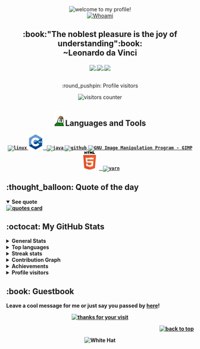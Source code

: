 <div id="top"></div>
<div align="center" ><img width="100%" height="200" alt="welcome to my profile!" src="https://thumbs.dreamstime.com/b/code-43591556.jpg"></div>

<div align="center">
    <a href="https://git.io/typing-svg"><img src="https://readme-typing-svg.herokuapp.com?font=Roboto+Slab&color=%237E3ACE&size=30&center=true&vCenter=true&width=450&lines=Whoami+?;Well+Hello+Sapien;I'm+Priya+Bharti;A+Student+in;Computer+Science+Engineering;and+.+.+.+.;An+Indian+!;So+come+on+in+let+'+s+explore" alt="Whoami"></a>
</div>



<div id="header" align="center" bgcolor="black">
  <h2> :book:"The noblest pleasure is the joy of understanding":book:<br/>
            ~Leonardo da Vinci</h3>
  </h2>
</div>                                                   



<!--
<h2>:woman_technologist: About me</h2>
<img align ="center" width="70%" alt="Hello world! Pronouns: she/her; Country: India; Age: 21; Spoken Languages: Hindi, English, Maithli; Goals: Sharpen my skills; My Hobbies:Art and Craft, Singing,Solving everyone's problem;Movies:None." src="https://github.com/Carol42/Carol42/blob/main/assets/sobre-mim.png"/>  -->
<!--CONTACT INFORMATION -->  

<div align="center" id="badges" width="200">
 <a href="https://twitter.com/priyabharti1111?t=bD4RyW9zx79FYVMa1lB5LA&s=09">
  <img align="center" width="40px" src="https://cdn.jsdelivr.net/npm/simple-icons@v3/icons/twitter.svg"/>
</a>
      
<a href="sagunn1111@gmail.com">
  <img align="center" width="40px" src="https://cdn.jsdelivr.net/npm/simple-icons@v3/icons/gmail.svg"/>
</a>
      
<a href="https://www.linkedin.com/in/priya-bharti-292051209">
 
  <img align="center" width="40px" src="https://cdn.jsdelivr.net/npm/simple-icons@v3/icons/linkedin.svg"/>
</a>
    
 </div>
<br/>

<!-- PROFILE VIEWS -->

<p align="center">:round_pushpin: Profile visitors</p>
<div align="center">
    <img alt="visitors counter" src="https://profile-counter.glitch.me/priyabharti11/count.svg">
</div>

<h2></h2>


<!--LANGUAGES AND TOOLS -->

<h2 align="center"> <b> <img src="https://raw.githubusercontent.com/ItsAnunesS/ItsAnunesS/master/src/img/parrots/flags/indiaparrot.gif" width="30" height="40"/>Languages and Tools<b/></h2>
<p align="center">

<a href="https://www.kernel.org/doc/html/latest/" target="_blank">
<code><img title="Linux" alt="linux" width="45px" src="https://cdn.jsdelivr.net/gh/devicons/devicon/icons/linux/linux-original.svg" /></code>
</a> 
  
<a href="https://www.w3schools.com/cpp/" target="_blank">
<code><img title="C++" src="https://raw.githubusercontent.com/devicons/devicon/master/icons/cplusplus/cplusplus-original.svg" alt="cplusplus" width="40" height="40"/> </code>
</a> 
  
<a href="https://docs.oracle.com/javase/tutorial/" target="_blank">
  <code><img title="java" alt="java" width="40px" src="https://logospng.org/download/java/logo-java-4096.png" /></code>
</a>
 
<a href="https://www.javatpoint.com/github" target="_blank"> 
 <code><img title="GitHub" alt="github" width="40px" src="https://cdn.jsdelivr.net/gh/devicons/devicon/icons/github/github-original.svg" /></code>
</a>
  
<a href="https://www.atlassian.com/software/confluence?gclid=c3f70753c02c1090659565b6d040432e&gclsrc=3p.ds&&adgroup=1306220045966618&campaign=380755106&creative=81638805016719&device=c&keyword=%2Bconfluence&ds_k=%2Bconfluence&matchtype=p&network=o&ds_kids=p54414099851&ds_e=MICROSOFT&ds_eid=700000001721838&ds_e1=MICROSOFT&msclkid=c3f70753c02c1090659565b6d040432e" target="_blank">
  <code><img title="Confluence Collaboration" alt="GNU Image Manipulation Program - GIMP" width="50px" src="https://assets.website-files.com/5aac3a69b2d9acb3144c8171/5d9c92f7faa4c073ae9c738a_Confluence.jpeg" alt="confluence" /></code>
</a> 
  
<a href="https://www.w3.org/html/" target="_blank">
  <code><img title="Html" width="50px" src="https://raw.githubusercontent.com/devicons/devicon/master/icons/html5/html5-original-wordmark.svg" alt="Html"/></code>
</a> 


<a href="https://netbeans.info/kb/index.html" target="_blank">
<code> <img title="NetBeans" alt="yarn" width="40px" src="https://sc.filehippo.net/images/t_app-logo-l,f_auto,dpr_auto/p/8a766988-96d4-11e6-b61a-00163ec9f5fa/3347741373/netbeans-1.png" />
</code>
</a> 





 
  
  
  <h2>:thought_balloon: Quote of the day</h2>
<details open>
<summary>See quote</summary>
    <a href="https://github.com/piyushsuthar/github-readme-quotes">
        <img width="60%" height="250" src="https://quotefancy.com/media/wallpaper/3840x2160/2002685-Pablo-Picasso-Quote-Everything-you-can-imagine-is-real.jpg" alt="quotes card">
    </a>
</details>

  
<h2>:octocat: My GitHub Stats</h2>
<details>
<summary>General Stats</summary>

<div alig="center">
    <a href="https://github.com/anuragjha/github-readme-stats">
        <img height=180em src="https://github-readme-stats.vercel.app/api?username=priyabharti11&count_public=true&show_icons=true&theme=midnight-purple&hide_border=true&hide_title=true" alt="my github stats"/>
    </a>
</div>
</details>

<details>
<summary>Top languages</summary>
    <a href="https://github.com/anuraghazra/github-readme-stats">
        <img height=180em src="https://github-readme-stats.vercel.app/api/top-langs/?username=priyabharti11&theme=midnight-purple&hide_border=true&layout=compact&custom_title=Most+Used+Languages*&langs_count=10" alt="most used languages" />
    </a>
    <p><b>*Note:</b> Top languages is only a metric of the languages my public code consists of and doesn't reflect experience or skill level.</p>
</details>

<details>
<summary>Streak stats</summary>
    <a href="https://github.com/DenverCoder1/github-readme-streak-stats">
        <img height=180em src="https://github-readme-streak-stats.herokuapp.com/?user=priyabharti11&theme=midnight-purple&hide_border=true" alt="streak stats"/>
    </a>
</details>

<details>
<summary>Contribution Graph</summary>
<a href="https://github.com/ashutosh00710/github-readme-activity-graph">
    <img alt="github activity graph" src="https://activity-graph.herokuapp.com/graph?username=priyabharti11&area=true&hide_border=true&bg_color=000&line=7E3ACE&point=1E0E31&color=7E3aCE&area_color=7E3ACE">
</a>
</details>

<details>
<summary>Achievements</summary>
<a href="https://github.com/ryo-ma/github-profile-trophy">
    <img alt="github trophies" src="https://github-profile-trophy.vercel.app/?username=priyabharti11&count_public=true&theme=darkhub&no-frame=false&column=7">
</a>
</details>

<details>
<summary>Profile visitors</summary>
<p align="center">:round_pushpin: Profile visitors</p>
<div align="center">
    <img alt="visitors counter" src="https://profile-counter.glitch.me/priyabharti11/count.svg">
</div>
</details>


<h2>:book: Guestbook</h2>
<p>Leave a cool message for me or just say you passed by <a href="https://github.com/priyabharti11/priyabharti11/issues/new?template=guestbook-entry.md">here</a>!</p>

<div align="center">
    <a href="https://git.io/typing-svg">
        <img alt="thanks for your visit" src="https://readme-typing-svg.herokuapp.com?font=Roboto+Slab&color=%237E3ACE&size=24&center=true&vCenter=true&width=300&lines=Thanks+for+your+visit!" >
    </a>
</div>

<p align="right"><a href="#top"><img src="https://img.shields.io/static/v1?label&message=back+to+top&color=7E3ACE&style=flat&logo" alt="back to top" /></a></p>
<div align="center" ><img alt="White Hat" width="100%" height="300" src="https://2.bp.blogspot.com/-H8_IT6H_aFE/WkbTxoUT3_I/AAAAAAAAN0A/ylUApHjdmEEImgQ4yqfdNJZYpt6LaOrSACK4BGAYYCw/s1600/Achievements%2B%2526%2BCertification%2B%25C3%25A2%25C2%a2580%25C2%2593%2Bsornram9254-772986.jpg"></div>
